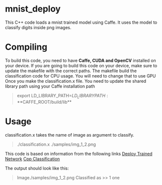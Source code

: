# mnist_deploy
This C++ code loads a mnist trained model using Caffe. It uses the model to classify digits inside png images.

# Compiling
To build this code, you need to have **Caffe, CUDA and OpenCV** installed on your device. If you are going to build this code on your device, make sure to update the makefile with the correct paths. 
The makefile build the classification code for CPU usage. You will need to change that to use GPU
Once you make the classification.x file. You need to update the shared library path using your Caffe installation path
> export LD_LIBRARY_PATH=$LD_LIBRARYPATH:**$CAFFE_ROOT/build/lib**

# Usage

classification.x takes the name of image as argument to classify. 
> ./classification.x ./samples/img_1_2.png

This code is based on information from the following links
[Deploy Trained Network](https://github.com/BVLC/caffe/wiki/Using-a-Trained-Network:-Deploy)
[Cpp Classification](https://github.com/BVLC/caffe/tree/master/examples/cpp_classification)

The output should look like this:
> Image./samples/img_1_2.png  Classified as >> 1 one
